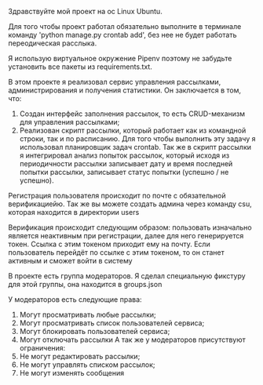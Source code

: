 Здравствуйте мой проект на ос Linux Ubuntu.

Для того чтобы проект работал обязательно выполните в терминале команду 'python manage.py crontab add', без нее не будет работать переодическая расслыка.

Я использую виртуальное окружение Pipenv поэтому не забудьте установить все пакеты из requirements.txt.

В этом проекте я реализовал сервис управления рассылками, администрирования и получения статистики. Он заключается в том, что:
  1. Создан интерфейс заполнения рассылок, то есть CRUD-механизм для управления рассылками;
  2. Реализован скрипт рассылки, который работает как из командной строки, так и по расписанию. Для того чтобы выполнить эту задачу я использовал планировщик задач crontab.
  Так же в скрипт рассылки я интегрировал анализ попыток рассылок, который исходя из периодичности рассылки записывает дату и время последней попытки рассылки, записывает статус попытки (успешно / не успешно).

Регистрация пользователя происходит по почте с обязательной верификациейю. Так же вы можете создать админа через команду csu, которая находится в директории users

Верификация происходит следующим образом: пользовать изначально является неактивным при регистрации, далее для него генерируется токен. Ссылка с этим токеном приходит ему на почту. Если пользователь перейдёт по ссылке с этим токеном, то он станет активным и сможет войти в систему

В проекте есть группа модераторов. Я сделал специальную фикстуру для этой группы, она находится в groups.json

У модераторов есть следующие права:
  1. Могут просматривать любые рассылки;
  2. Могут просматривать список пользователей сервиса;
  3. Могут блокировать пользователей сервиса;
  4. Могут отключать рассылки
А так же у модераторов присутствуют ограничения:
  1. Не могут редактировать рассылки;
  2. Не могут управлять списком рассылок;
  3. Не могут изменять сообщения
